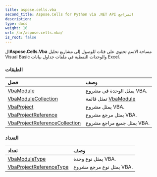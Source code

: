 ```yaml
---
title: aspose.cells.vba
second_title: Aspose.Cells for Python via .NET API المراجع
description:
type: docs
weight: 10
url: /ar/aspose.cells.vba/
is_root: false
---
```

 ال**Aspose.Cells.Vba** مساحة الاسم تحتوي على فئات للوصول إلى مشاريع تحليل Visual Basic والوحدات النمطية في ملفات جداول بيانات Excel.

###  الطبقات
| فصل| وصف|
| :- | :- |
| [VbaModule](/cells/python-net/ar/aspose.cells.vba/vbamodule) | يمثل الوحدة في مشروع VBA.|
| [VbaModuleCollection](/cells/python-net/ar/aspose.cells.vba/vbamodulecollection) | تمثل قائمة [VbaModule](/cells/python-net/ar/aspose.cells.vba/vbamodule) |
| [VbaProject](/cells/python-net/ar/aspose.cells.vba/vbaproject) | يمثل مشروع VBA.|
| [VbaProjectReference](/cells/python-net/ar/aspose.cells.vba/vbaprojectreference) |يمثل مرجع مشروع VBA.|
| [VbaProjectReferenceCollection](/cells/python-net/ar/aspose.cells.vba/vbaprojectreferencecollection) | يمثل جميع مراجع مشروع VBA.|


###  التعداد
|تعداد| وصف|
| :- | :- |
| [VbaModuleType](/cells/python-net/ar/aspose.cells.vba/vbamoduletype) | يمثل نوع وحدة VBA.|
| [VbaProjectReferenceType](/cells/python-net/ar/aspose.cells.vba/vbaprojectreferencetype) | يمثل نوع مرجع مشروع VBA.|


